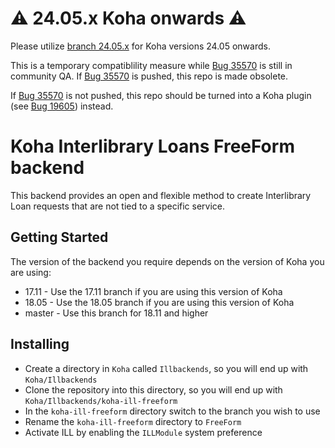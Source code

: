 # :warning: 24.05.x Koha onwards :warning:

Please utilize [branch 24.05.x](https://github.com/PTFS-Europe/koha-ill-freeform/tree/24.05.x) for Koha versions 24.05 onwards.

This is a temporary compatiblility measure while [Bug 35570](https://bugs.koha-community.org/bugzilla3/show_bug.cgi?id=35570) is still in community QA.
If [Bug 35570](https://bugs.koha-community.org/bugzilla3/show_bug.cgi?id=35570) is pushed, this repo is made obsolete.

If [Bug 35570](https://bugs.koha-community.org/bugzilla3/show_bug.cgi?id=35570) is not pushed, this repo should be turned into a Koha plugin (see [Bug 19605](https://bugs.koha-community.org/bugzilla3/show_bug.cgi?id=19605)) instead.

# Koha Interlibrary Loans FreeForm backend

This backend provides an open and flexible method to create Interlibrary Loan requests that are not tied to a specific service.

## Getting Started

The version of the backend you require depends on the version of Koha you are using:
* 17.11 - Use the 17.11 branch if you are using this version of Koha
* 18.05 - Use the 18.05 branch if you are using this version of Koha
* master - Use this branch for 18.11 and higher

## Installing

* Create a directory in `Koha` called `Illbackends`, so you will end up with `Koha/Illbackends`
* Clone the repository into this directory, so you will end up with `Koha/Illbackends/koha-ill-freeform`
* In the `koha-ill-freeform` directory switch to the branch you wish to use
* Rename the `koha-ill-freeform` directory to `FreeForm`
* Activate ILL by enabling the `ILLModule` system preference

